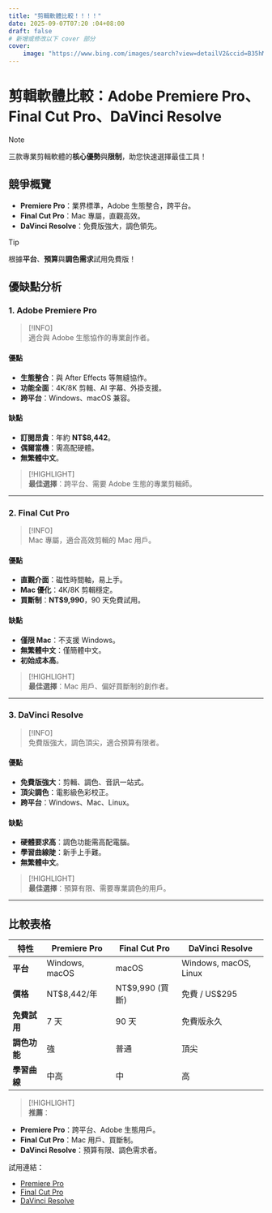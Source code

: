 ```yaml
---
title: "剪輯軟體比較！！！！"
date: 2025-09-07T07:20 :04+08:00
draft: false
# 新增或修改以下 cover 部分
cover:
    image: "https://www.bing.com/images/search?view=detailV2&ccid=B35hMBep&id=DFB38A7E45BDC33560FF34C7643677AB909397ED&thid=OIP.B35hMBepE1td658FhhiCXwHaEo&mediaurl=https%3a%2f%2f4kwallpapers.com%2fimages%2fwallpapers%2fneon-light-welcome-glowing-yellow-lighting-1920x1200-2067.jpg&cdnurl=https%3a%2f%2fth.bing.com%2fth%2fid%2fR.077e613017a9135b5deb9f058618825f%3frik%3d7ZeTkKt3NmTHNA%26pid%3dImgRaw%26r%3d0&exph=1200&expw=1920&q=welcome&FORM=IRPRST&ck=E462DEF2C0336ABED0984E8DAFD69BBE&selectedIndex=9&itb=0" # 確保路徑與你的圖片實際位置匹配，這個路徑應該是相對於 static 資料夾的
---
```


# 剪輯軟體比較：Adobe Premiere Pro、Final Cut Pro、DaVinci Resolve

> [!NOTE]  
> 三款專業剪輯軟體的**核心優勢**與**限制**，助您快速選擇最佳工具！

## 競爭概覽

- **Premiere Pro**：業界標準，Adobe 生態整合，跨平台。  
- **Final Cut Pro**：Mac 專屬，直觀高效。  
- **DaVinci Resolve**：免費版強大，調色領先。

> [!TIP]  
> 根據**平台**、**預算**與**調色需求**試用免費版！

## 優缺點分析

### 1. Adobe Premiere Pro

> [!INFO]  
> 適合與 Adobe 生態協作的專業創作者。

#### 優點
- **生態整合**：與 After Effects 等無縫協作。  
- **功能全面**：4K/8K 剪輯、AI 字幕、外掛支援。  
- **跨平台**：Windows、macOS 兼容。

#### 缺點
- **訂閱昂貴**：年約 **NT$8,442**。  
- **偶爾當機**：需高配硬體。  
- **無繁體中文**。

> [!HIGHLIGHT]  
> **最佳選擇**：跨平台、需要 Adobe 生態的專業剪輯師。

---

### 2. Final Cut Pro

> [!INFO]  
> Mac 專屬，適合高效剪輯的 Mac 用戶。

#### 優點
- **直觀介面**：磁性時間軸，易上手。  
- **Mac 優化**：4K/8K 剪輯穩定。  
- **買斷制**：**NT$9,990**，90 天免費試用。

#### 缺點
- **僅限 Mac**：不支援 Windows。  
- **無繁體中文**：僅簡體中文。  
- **初始成本高**。

> [!HIGHLIGHT]  
> **最佳選擇**：Mac 用戶、偏好買斷制的創作者。

---

### 3. DaVinci Resolve

> [!INFO]  
> 免費版強大，調色頂尖，適合預算有限者。

#### 優點
- **免費版強大**：剪輯、調色、音訊一站式。  
- **頂尖調色**：電影級色彩校正。  
- **跨平台**：Windows、Mac、Linux。

#### 缺點
- **硬體要求高**：調色功能需高配電腦。  
- **學習曲線陡**：新手上手難。  
- **無繁體中文**。

> [!HIGHLIGHT]  
> **最佳選擇**：預算有限、需要專業調色的用戶。

---

## 比較表格

| 特性         | Premiere Pro            | Final Cut Pro         | DaVinci Resolve       |
|--------------|------------------------|----------------------|----------------------|
| **平台**     | Windows, macOS        | macOS               | Windows, macOS, Linux |
| **價格**     | NT$8,442/年           | NT$9,990 (買斷)     | 免費 / US$295        |
| **免費試用** | 7 天                  | 90 天               | 免費版永久           |
| **調色功能** | 強                    | 普通                | 頂尖                 |
| **學習曲線** | 中高                  | 中                  | 高                   |

> [!HIGHLIGHT]  
> **推薦**：  
- **Premiere Pro**：跨平台、Adobe 生態用戶。  
- **Final Cut Pro**：Mac 用戶、買斷制。  
- **DaVinci Resolve**：預算有限、調色需求者。

試用連結：  
- [Premiere Pro](https://www.adobe.com/products/premiere.html)  
- [Final Cut Pro](https://www.apple.com/final-cut-pro/)  
- [DaVinci Resolve](https://www.blackmagicdesign.com/products/davinciresolve/)